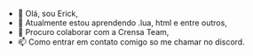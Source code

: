 - 👋 Olá, sou Erick,
- 🌱 Atualmente estou aprendendo .lua, html e entre outros,
- 💞️ Procuro colaborar com a Crensa Team,
- 📫 Como entrar em contato comigo so me chamar no discord.
